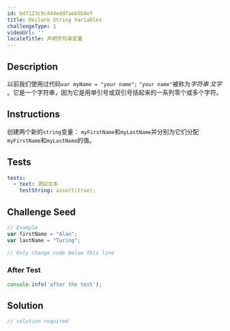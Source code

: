 ```yaml
---
id: bd7123c9c444eddfaeb5bdef
title: Declare String Variables
challengeType: 1
videoUrl: ''
localeTitle: 声明字符串变量
---
```


## Description
<section id="description">以前我们使用过代码<code>var myName = &quot;your name&quot;;</code> <code>&quot;your name&quot;</code>被称为<dfn>字符串</dfn> <dfn>文字</dfn> 。它是一个字符串，因为它是用单引号或双引号括起来的一系列零个或多个字符。 </section>

## Instructions
<section id="instructions">创建两个新的<code>string</code>变量： <code>myFirstName</code>和<code>myLastName</code>并分别为它们分配<code>myFirstName</code>和<code>myLastName</code>的值。 </section>

## Tests
<section id='tests'>

```yml
tests:
  - text: 測試文本
    testString: assert(true);

```

</section>

## Challenge Seed
<section id='challengeSeed'>

<div id='js-seed'>

```js
// Example
var firstName = "Alan";
var lastName = "Turing";

// Only change code below this line

```

</div>


### After Test
<div id='js-teardown'>

```js
console.info('after the test');
```

</div>

</section>

## Solution
<section id='solution'>

```js
// solution required
```
</section>

